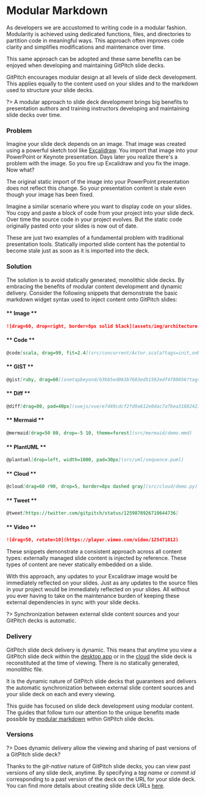 # Modular Markdown

As developers we are accustomed to writing code in a modular fashion. Modularity is achieved using dedicated functions, files, and directories to partition code in meaningful ways. This approach often improves code clarity and simplifies modifications and maintenance over time.

This same approach can be adopted and these same benefits can be enjoyed when developing and maintaining GitPitch slide decks.

GitPitch encourages modular design at all levels of slide deck development. This applies equally to the content used on your slides and to the markdown used to structure your slide decks.

?> A modular approach to slide deck development brings big benefits to presentation authors and training instructors developing and maintaining slide decks over time.

### Problem

Imagine your slide deck depends on an image. That image was created using a powerful sketch tool like [Excalidraw](/desktop/tools.md). You import that image into your PowerPoint or Keynote presentation. Days later you realize there's a problem with the image. So you fire up Excalidraw and you fix the image. Now what?

The original static import of the image into your PowerPoint presentation does not reflect this change. So your presentation content is stale even though your image has been fixed.

Imagine a similar scenario where you want to display code on your slides. You copy and paste a block of code from your project into your slide deck. Over time the source code in your project evolves. But the static code originally pasted onto your slides is now out of date.

These are just two examples of a fundamental problem with traditional presentation tools. Statically imported slide content has the potential to become stale just as soon as it is imported into the deck.

### Solution

The solution is to avoid statically generated, monolithic slide decks. By embracing the benefits of modular content development and dynamic delivery. Consider the following snippets that demonstrate the basic markdown widget syntax used to inject content onto GitPitch slides:

<!-- tabs:start -->

#### ** Image **

```markdown
![drag=60, drop=right, border=8px solid black](assets/img/architecture.jpg)
```

#### ** Code **

```markdown
@code[scala, drag=99, fit=2.4](src/concurrent/Actor.scala?tags=init,onMessage)
```

#### ** GIST **

```markdown
@gist[ruby, drag=60](onetapbeyond/b3bb5ed063b7683ed51592edf4f80056?tags=timings,parse)
```

#### ** Diff **

```markdown
@diff[drag=80, pad=40px](vuejs/vue/e7d49cdcf2fd9a612e0dac7a7bea318824210881)
```

#### ** Mermaid **

```markdown
@mermaid[drag=50 80, drop=-5 10, theme=forest](src/mermaid/demo.mmd) 
```

#### ** PlantUML **

```markdown
@plantuml[drop=left, width=1000, pad=30px](src/uml/sequence.puml) 
```

#### ** Cloud **

```markdown
@cloud[drag=60 r90, drop=5, border=8px dashed gray](src/cloud/demo.py)
```

#### ** Tweet **

```markdown
@tweet[https://twitter.com/gitpitch/status/1259878926710644736]
```

#### ** Video **

```markdown
![drag=50, rotate=10](https://player.vimeo.com/video/125471012)
```

<!-- tabs:end -->

These snippets demonstrate a consistent approach across all content types: externally managed slide content is injected by reference. These types of content are never statically embedded on a slide.

With this approach, any updates to your Excalidraw image would be immediately reflected on your slides. Just as any updates to the source files in your project would be immediately reflected on your slides. All without you ever having to take on the maintenance burden of keeping these external dependencies in sync with your slide decks.

?> Synchronization between external slide content sources and your GitPitch decks is automatic.

### Delivery 

GitPitch slide deck delivery is dynamic. This means that anytime you view a GitPitch slide deck within the [desktop app](/desktop/) or in the [cloud](/cloud/) the slide deck is reconstituted at the time of viewing. There is no statically generated, monolithic file.

It is the dynamic nature of GitPitch slide decks that guarantees and delivers the automatic synchronization between external slide content sources and your slide deck on each and every viewing.

This guide has focused on slide deck development using modular content. The guides that follow turn our attention to the unique benefits made possible by [modular markdown](/modular-markdown/injection.md) within GitPitch slide decks.

### Versions

?> Does dynamic delivery allow the viewing and sharing of past versions of a GitPitch slide deck?

Thanks to the *git-native* nature of GitPitch slide decks, you can view past versions of any slide deck, anytime. By specifying a *tag name* or *commit id* corresponding to a past version of the deck on the URL for your slide deck. You can find more details about creating slide deck URLs [here](/cloud/public-slide-decks).


